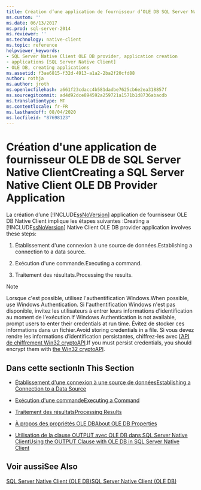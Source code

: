 ```yaml
---
title: Création d’une application de fournisseur d’OLE DB SQL Server Native Client | Microsoft Docs
ms.custom: ''
ms.date: 06/13/2017
ms.prod: sql-server-2014
ms.reviewer: ''
ms.technology: native-client
ms.topic: reference
helpviewer_keywords:
- SQL Server Native Client OLE DB provider, application creation
- applications [SQL Server Native Client]
- OLE DB, creating applications
ms.assetid: f3ae6815-f32d-4913-a1a2-2ba2f20cfd88
author: rothja
ms.author: jroth
ms.openlocfilehash: a661f23cdacc4b581dadbe7625cb6e2ea318857f
ms.sourcegitcommit: ad4d92dce894592a259721a1571b1d8736abacdb
ms.translationtype: MT
ms.contentlocale: fr-FR
ms.lasthandoff: 08/04/2020
ms.locfileid: "87698123"
---
```

# <a name="creating-a-sql-server-native-client-ole-db-provider-application"></a><span data-ttu-id="6890b-102">Création d'une application de fournisseur OLE DB de SQL Server Native Client</span><span class="sxs-lookup"><span data-stu-id="6890b-102">Creating a SQL Server Native Client OLE DB Provider Application</span></span>
  <span data-ttu-id="6890b-103">La création d’une [!INCLUDE[ssNoVersion](../../includes/ssnoversion-md.md)] application de fournisseur OLE DB Native Client implique les étapes suivantes :</span><span class="sxs-lookup"><span data-stu-id="6890b-103">Creating a [!INCLUDE[ssNoVersion](../../includes/ssnoversion-md.md)] Native Client OLE DB provider application involves these steps:</span></span>  
  
1.  <span data-ttu-id="6890b-104">Établissement d'une connexion à une source de données.</span><span class="sxs-lookup"><span data-stu-id="6890b-104">Establishing a connection to a data source.</span></span>  
  
2.  <span data-ttu-id="6890b-105">Exécution d'une commande.</span><span class="sxs-lookup"><span data-stu-id="6890b-105">Executing a command.</span></span>  
  
3.  <span data-ttu-id="6890b-106">Traitement des résultats.</span><span class="sxs-lookup"><span data-stu-id="6890b-106">Processing the results.</span></span>  
  
> [!NOTE]  
>  <span data-ttu-id="6890b-107">Lorsque c'est possible, utilisez l'authentification Windows.</span><span class="sxs-lookup"><span data-stu-id="6890b-107">When possible, use Windows Authentication.</span></span> <span data-ttu-id="6890b-108">Si l'authentification Windows n'est pas disponible, invitez les utilisateurs à entrer leurs informations d'identification au moment de l'exécution.</span><span class="sxs-lookup"><span data-stu-id="6890b-108">If Windows Authentication is not available, prompt users to enter their credentials at run time.</span></span> <span data-ttu-id="6890b-109">Évitez de stocker ces informations dans un fichier.</span><span class="sxs-lookup"><span data-stu-id="6890b-109">Avoid storing credentials in a file.</span></span> <span data-ttu-id="6890b-110">Si vous devez rendre les informations d’identification persistantes, chiffrez-les avec [l’API de chiffrement Win32 cryptoAPI](https://go.microsoft.com/fwlink/?LinkId=9504).</span><span class="sxs-lookup"><span data-stu-id="6890b-110">If you must persist credentials, you should encrypt them with [the Win32 cryptoAPI](https://go.microsoft.com/fwlink/?LinkId=9504).</span></span>  
  
## <a name="in-this-section"></a><span data-ttu-id="6890b-111">Dans cette section</span><span class="sxs-lookup"><span data-stu-id="6890b-111">In This Section</span></span>  
  
-   [<span data-ttu-id="6890b-112">Établissement d'une connexion à une source de données</span><span class="sxs-lookup"><span data-stu-id="6890b-112">Establishing a Connection to a Data Source</span></span>](establishing-a-connection-to-a-data-source.md)  
  
-   [<span data-ttu-id="6890b-113">Exécution d'une commande</span><span class="sxs-lookup"><span data-stu-id="6890b-113">Executing a Command</span></span>](executing-a-command.md)  
  
-   [<span data-ttu-id="6890b-114">Traitement des résultats</span><span class="sxs-lookup"><span data-stu-id="6890b-114">Processing Results</span></span>](processing-results.md)  
  
-   [<span data-ttu-id="6890b-115">À propos des propriétés OLE DB</span><span class="sxs-lookup"><span data-stu-id="6890b-115">About OLE DB Properties</span></span>](about-ole-db-properties.md)  
  
-   [<span data-ttu-id="6890b-116">Utilisation de la clause OUTPUT avec OLE DB dans SQL Server Native Client</span><span class="sxs-lookup"><span data-stu-id="6890b-116">Using the OUTPUT Clause with OLE DB in SQL Server Native Client</span></span>](using-the-output-clause-with-ole-db-in-sql-server-native-client.md)  
  
## <a name="see-also"></a><span data-ttu-id="6890b-117">Voir aussi</span><span class="sxs-lookup"><span data-stu-id="6890b-117">See Also</span></span>  
 [<span data-ttu-id="6890b-118">SQL Server Native Client &#40;OLE DB&#41;</span><span class="sxs-lookup"><span data-stu-id="6890b-118">SQL Server Native Client &#40;OLE DB&#41;</span></span>](../native-client/ole-db/sql-server-native-client-ole-db.md)  
  
  
